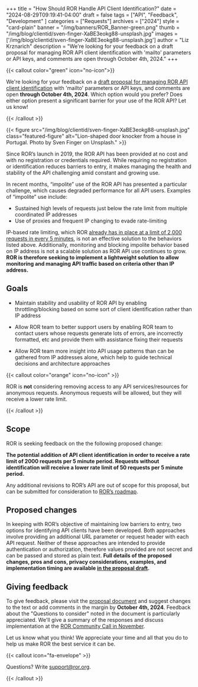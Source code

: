 +++ 
title = "How Should ROR Handle API Client Identification?" 
date = "2024-08-29T09:19:41-04:00"
draft = false 
tags = ["API", "Feedback", "Development" ] 
categories = ["Requests"] 
archives = ["2024"]
style = "card-plain" 
banner = "/img/banners/ROR_Banner-green.png" 
thumb = "/img/blog/clientid/sven-finger-XaBE3eokg88-unsplash.jpg" 
images = ['/img/blog/clientid/sven-finger-XaBE3eokg88-unsplash.jpg']
author = "Liz Krznarich" 
description = "We're looking for your feedback on a draft proposal for managing ROR API client identification with 'mailto' parameters or API keys, and comments are open through October 4th, 2024."
+++ 

{{< callout color="green" icon="no-icon">}}

We're looking for your feedback on a [draft proposal for managing ROR API client identification](https://bit.ly/ror-client-id-proposal) with 'mailto' parameters or API keys, and comments are open **through October 4th, 2024**. Which option would you prefer? Does either option present a significant barrier for your use of the ROR API? Let us know! 

{{< /callout >}}

{{< figure src="/img/blog/clientid/sven-finger-XaBE3eokg88-unsplash.jpg" class="featured-figure" alt="Lion-shaped door knocker from a house in Portugal. Photo by Sven Finger on Unsplash." >}}

Since ROR’s launch in 2019, the ROR API has been provided at no cost and with no registration or credentials required. While requiring no registration or identification reduces barriers to entry, it makes managing the health and stability of the API challenging amid constant and growing use.

In recent months, “impolite” use of the ROR API has presented a particular challenge, which causes degraded performance for all API users. Examples of “impolite” use include:

* Sustained high levels of requests just below the rate limit from multiple coordinated IP addresses
* Use of proxies and frequent IP changing to evade rate-limiting

IP-based rate limiting, which ROR [already has in place at a limit of 2,000 requests in every 5 minutes](https://ror.readme.io/v2/docs/rest-api#registration-and-rate-limits), is not an effective solution to the behaviors listed above. Additionally, monitoring and blocking impolite behavior based on IP address is not a scalable solution as ROR API use continues to grow. **ROR is therefore seeking to implement a lightweight solution to allow monitoring and managing API traffic based on criteria other than IP address.**

## Goals

* Maintain stability and usability of ROR API by enabling throttling/blocking based on some sort of client identification rather than IP address

* Allow ROR team to better support users by enabling ROR team to contact users whose requests generate lots of errors, are incorrectly formatted, etc and provide them with assistance fixing their requests

* Allow ROR team more insight into API usage patterns than can be gathered from IP addresses alone, which help to guide technical decisions and architecture approaches

{{< callout color="orange" icon="no-icon" >}}

ROR is **not** considering removing access to any API services/resources for anonymous requests. Anonymous requests will be allowed, but they will receive a lower rate limit.

{{< /callout >}}

## Scope 

ROR is seeking feedback on the the following proposed change:

**The potential addition of API client identification in order to receive a rate limit of 2000 requests per 5 minute period. Requests without identification will receive a lower rate limit of 50 requests per 5 minute period.**

Any additional revisions to ROR’s API are out of scope for this proposal, but can be submitted for consideration to [ROR’s roadmap](https://github.com/ror-community/ror-roadmap).

## Proposed changes

In keeping with ROR’s objective of maintaining low barriers to entry, two options for identifying API clients have been developed. Both approaches involve providing an additional URL parameter or request header with each API request. Neither of these approaches are intended to provide authentication or authorization, therefore values provided are not secret and can be passed and stored as plain text. **Full details of the proposed changes, pros and cons, privacy considerations, examples, and implementation timing are available [in the proposal draft](https://bit.ly/ror-client-id-proposal).** 

## Giving feedback 

To give feedback, please visit the [proposal document](https://bit.ly/ror-client-id-proposal) and suggest changes to the text or add comments in the margin by **October 4th, 2024**. Feedback about the "Questions to consider" noted in the document is particularly appreciated. We'll give a summary of the responses and discuss implementation at the [ROR Community Call in November](https://ror.org/events/#ror-community-call-november-2024). 

Let us know what you think! We appreciate your time and all that you do to help us make ROR the best service it can be. 

{{< callout icon="fa-envelope" >}}

Questions? Write [support@ror.org](mailto:support@ror.org). 

{{< /callout >}}
